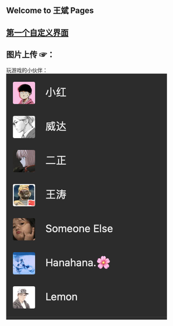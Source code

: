 ## Welcome to 王斌 Pages

## [第一个自定义界面](https://SniperWang12.github.io/index2.html)

## 图片上传 ☞：

玩游戏的小伙伴：
![成员 微信截图](./images/playgames.png)
